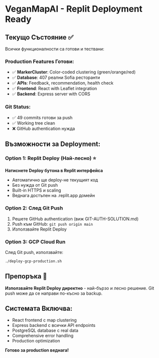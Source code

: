 # VeganMapAI - Replit Deployment Ready

## Текущо Състояние ✅
Всички функционалности са готови и тествани:

### Production Features Готови:
- ✅ **MarkerCluster**: Color-coded clustering (green/orange/red)
- ✅ **Database**: 407 реални Sofia ресторанти
- ✅ **APIs**: Feedback, recommendation, health check
- ✅ **Frontend**: React with Leaflet integration
- ✅ **Backend**: Express server with CORS

### Git Status:
- ✅ 49 commits готови за push
- ✅ Working tree clean
- ❌ GitHub authentication нужда

## Възможности за Deployment:

### Option 1: Replit Deploy (Най-лесно) ⭐
**Натиснете Deploy бутона в Replit интерфейса**
- Автоматично ще deploy-не текущият код
- Без нужда от Git push
- Built-in HTTPS и scaling
- Веднага достъпен на .replit.app домейн

### Option 2: След Git Push
1. Решете GitHub authentication (виж GIT-AUTH-SOLUTION.md)
2. Push към GitHub: `git push origin main`
3. Използвайте Replit Deploy

### Option 3: GCP Cloud Run
След Git push, използвайте:
```bash
./deploy-gcp-production.sh
```

## Препоръка 🚀
**Използвайте Replit Deploy директно** - най-бързо и лесно решение. Git push може да се направи по-късно за backup.

## Системата Включва:
- React frontend с map clustering
- Express backend с всички API endpoints
- PostgreSQL database с real data
- Comprehensive error handling
- Production optimization

**Готово за production веднага!**